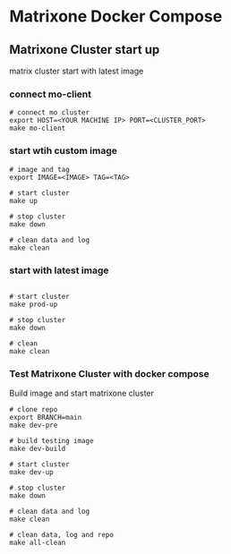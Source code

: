 # Matrixone Docker Compose

## Matrixone Cluster start up

matrix cluster start with latest image

### connect mo-client

```shell
# connect mo cluster
export HOST=<YOUR MACHINE IP> PORT=<CLUSTER_PORT>
make mo-client
```

### start wtih custom image

```shell
# image and tag
export IMAGE=<IMAGE> TAG=<TAG>

# start cluster
make up

# stop cluster
make down

# clean data and log
make clean
```

### start with latest image

```shell

# start cluster
make prod-up

# stop cluster
make down

# clean
make clean

```

### Test Matrixone Cluster with docker compose

Build image and start matrixone cluster

```shell
# clone repo
export BRANCH=main
make dev-pre

# build testing image
make dev-build

# start cluster
make dev-up

# stop cluster
make down

# clean data and log
make clean

# clean data, log and repo
make all-clean
```

